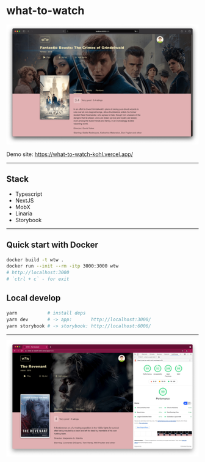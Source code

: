 # what-to-watch

![Site Screenshot](./images/screen-1.png)

Demo site: https://what-to-watch-kohl.vercel.app/

---

## Stack

- Typescript
- NextJS
- MobX
- Linaria
- Storybook

---

## Quick start with Docker

```sh
docker build -t wtw .
docker run --init --rm -itp 3000:3000 wtw
# http://localhost:3000
# `ctrl + c` - for exit
```

## Local develop

```sh
yarn           # install deps
yarn dev       # -> app:       http://localhost:3000/
yarn storybook # -> storybook: http://localhost:6006/
```

---

![Site Screenshot](./images/screen-2.png)
